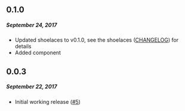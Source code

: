 ## 0.1.0
##### _September 24, 2017_

- Updated shoelaces to v0.1.0, see the shoelaces ([CHANGELOG](https://github.com/will-hitchcock/shoelaces/blob/master/CHANGELOG.md)) for details
- Added <Flex /> component

## 0.0.3
##### _September 22, 2017_

- Initial working release
([#5](https://github.com/will-hitchcock/react-shoelaces/pull/5))
